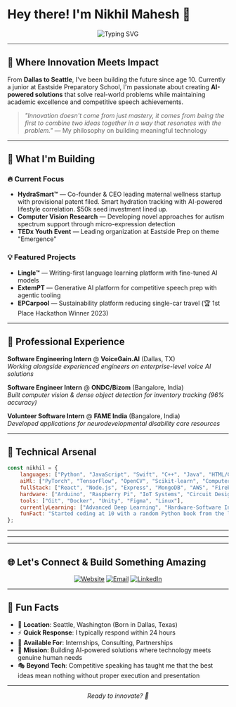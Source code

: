# Hey there! I'm Nikhil Mahesh 👋

<div align="center">
  <img src="https://readme-typing-svg.herokuapp.com?font=Fira+Code&pause=1000&color=2E9EF4&center=true&vCenter=true&width=435&lines=16-year-old+Entrepreneur;AI+%26+Hardware+Innovator;Full-Stack+Developer;3x+NIETOC;Software+x+Hardware" alt="Typing SVG" />
</div>

---

## 🚀 **Where Innovation Meets Impact**

From **Dallas to Seattle**, I've been building the future since age 10. Currently a junior at Eastside Preparatory School, I'm passionate about creating **AI-powered solutions** that solve real-world problems while maintaining academic excellence and competitive speech achievements.

> *"Innovation doesn't come from just mastery, it comes from being the first to combine two ideas together in a way that resonates with the problem."* — My philosophy on building meaningful technology

---

## 🌟 **What I'm Building**

### 🔥 **Current Focus**
- **HydraSmart™** — Co-founder & CEO leading maternal wellness startup with provisional patent filed. Smart hydration tracking with AI-powered lifestyle correlation. $50k seed investment lined up.
- **Computer Vision Research** — Developing novel approaches for autism spectrum support through micro-expression detection
- **TEDx Youth Event** — Leading organization at Eastside Prep on theme "Emergence"

### 💡 **Featured Projects**
- **Lingle™** — Writing-first language learning platform with fine-tuned AI models
- **ExtemPT** — Generative AI platform for competitive speech prep with agentic tooling
- **EPCarpool** — Sustainability platform reducing single-car travel (🏆 1st Place Hackathon Winner 2023)

---

## 💼 **Professional Experience**

**Software Engineering Intern** @ **VoiceGain.AI** (Dallas, TX)  
*Working alongside experienced engineers on enterprise-level voice AI solutions*

**Software Engineer Intern** @ **ONDC/Bizom** (Bangalore, India)  
*Built computer vision & dense object detection for inventory tracking (96% accuracy)*

**Volunteer Software Intern** @ **FAME India** (Bangalore, India)  
*Developed applications for neurodevelopmental disability care resources*

---

## 🎯 **Technical Arsenal**

```javascript
const nikhil = {
    languages: ["Python", "JavaScript", "Swift", "C++", "Java", "HTML/CSS"],
    aiMl: ["PyTorch", "TensorFlow", "OpenCV", "Scikit-learn", "Computer Vision"],
    fullStack: ["React", "Node.js", "Express", "MongoDB", "AWS", "Firebase"],
    hardware: ["Arduino", "Raspberry Pi", "IoT Systems", "Circuit Design"],
    tools: ["Git", "Docker", "Unity", "Figma", "Linux"],
    currentlyLearning: ["Advanced Deep Learning", "Hardware-Software Integration"],
    funFact: "Started coding at 10 with a random Python book from the library 📚"
};
```

---

---

---

## 🌐 **Let's Connect & Build Something Amazing**

<div align="center">
  
[![Website](https://img.shields.io/badge/Website-nikhilmahesh.com-blue?style=for-the-badge&logo=google-chrome&logoColor=white)](https://nikhilmahesh.com)
[![Email](https://img.shields.io/badge/Email-nm@nikhilmahesh.com-red?style=for-the-badge&logo=gmail&logoColor=white)](mailto:nm@nikhilmahesh.com)
[![LinkedIn](https://img.shields.io/badge/LinkedIn-Connect-blue?style=for-the-badge&logo=linkedin&logoColor=white)](https://www.linkedin.com/in/nm-nikhil)

</div>

---

## 🎨 **Fun Facts**

- 🌊 **Location**: Seattle, Washington (Born in Dallas, Texas)
- ⚡ **Quick Response**: I typically respond within 24 hours
- 🚀 **Available For**: Internships, Consulting, Partnerships
- 🎯 **Mission**: Building AI-powered solutions where technology meets genuine human needs
- 🎭 **Beyond Tech**: Competitive speaking has taught me that the best ideas mean nothing without proper execution and presentation

---

<div align="center">
  <i>Ready to innovate? 🚀</i>
</div>
